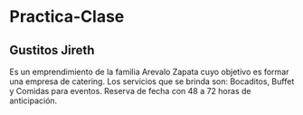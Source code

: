 # Practica-Clase
## Gustitos Jireth
Es un emprendimiento de la familia Arevalo Zapata cuyo objetivo es formar una empresa de catering.
Los servicios que se brinda son: Bocaditos, Buffet y Comidas para eventos.
Reserva de fecha con 48 a 72 horas de anticipación.
